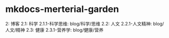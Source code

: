 # mkdocs-merterial-garden
2: 博客
2.1: 科学
2.1.1-科学思维: blog/科学/思维
2.2: 人文
2.2.1-人文精神: blog/人文/精神
2.3: 健康
2.3.1-营养学: blog/健康/营养
